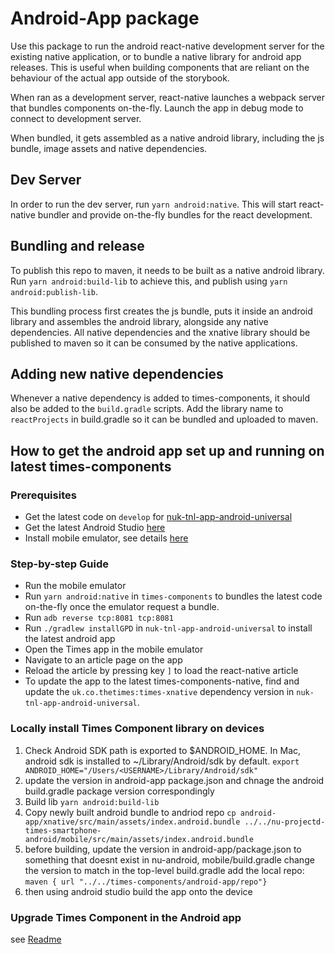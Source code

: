 # Android-App package

Use this package to run the android react-native development server for the
existing native application, or to bundle a native library for android app
releases. This is useful when building components that are reliant on the
behaviour of the actual app outside of the storybook.

When ran as a development server, react-native launches a webpack server that bundles
components on-the-fly. Launch the app in debug mode to connect to development
server.

When bundled, it gets assembled as a native android library, including the js
bundle, image assets and native dependencies.

## Dev Server

In order to run the dev server, run `yarn android:native`. This will start react-native bundler and provide
on-the-fly bundles for the react development.

## Bundling and release

To publish this repo to maven, it needs to be built as a native android library.
Run `yarn android:build-lib` to achieve this, and publish using `yarn android:publish-lib`.

This bundling process first creates the js bundle, puts it inside an android
library and assembles the android library, alongside any native dependencies.
All native dependencies and the xnative library should be published to maven so
it can be consumed by the native applications.

## Adding new native dependencies

Whenever a native dependency is added to times-components, it should also be
added to the `build.gradle` scripts. Add the
library name to `reactProjects` in build.gradle so it can be bundled and
uploaded to maven.

## How to get the android app set up and running on latest times-components

### Prerequisites

- Get the latest code on `develop` for [nuk-tnl-app-android-universal](https://github.com/newsuk/nuk-tnl-app-android-universal)
- Get the latest Android Studio [here](https://developer.android.com/studio/)
- Install mobile emulator, see details [here](https://developer.android.com/studio/run/managing-avds)

### Step-by-step Guide

- Run the mobile emulator
- Run `yarn android:native` in `times-components` to bundles the latest code on-the-fly once the emulator request a bundle.
- Run `adb reverse tcp:8081 tcp:8081`
- Run `./gradlew installGPD` in `nuk-tnl-app-android-universal` to install the latest android app
- Open the Times app in the mobile emulator
- Navigate to an article page on the app
- Reload the article by pressing key `]` to load the react-native article
- To update the app to the latest times-components-native, find and update the `uk.co.thetimes:times-xnative` dependency version in `nuk-tnl-app-android-universal`.

### Locally install Times Component library on devices

1. Check Android SDK path is exported to \$ANDROID_HOME. In Mac, android sdk is installed to ~/Library/Android/sdk by default. `export ANDROID_HOME="/Users/<USERNAME>/Library/Android/sdk"`
2. update the version in android-app package.json and chnage the android build.gradle package version correspondingly
3. Build lib `yarn android:build-lib`
4. Copy newly built android bundle to andriod repo `cp android-app/xnative/src/main/assets/index.android.bundle ../../nu-projectd-times-smartphone-android/mobile/src/main/assets/index.android.bundle`
5. before building, update the version in android-app/package.json to something that doesnt exist in nu-android, mobile/build.gradle change the version to match in the top-level build.gradle add the local repo: `maven { url "../../times-components/android-app/repo"}`
6. then using android studio build the app onto the device

### Upgrade Times Component in the Android app

see [Readme](https://github.com/newsuk/nu-projectd-times-smartphone-android/blob/develop/CONTRIBUTING.md#upgrading-to-the-latest-times-component)

